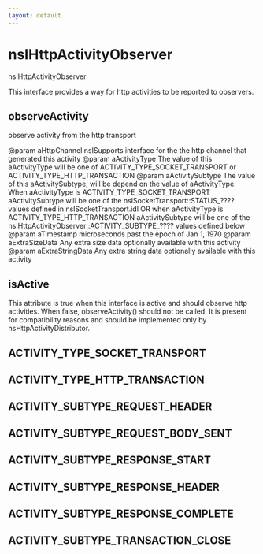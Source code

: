 ```yaml
---
layout: default
---
```


# nsIHttpActivityObserver #

nsIHttpActivityObserver

This interface provides a way for http activities to be reported
to observers.


## observeActivity ##

observe activity from the http transport

@param aHttpChannel
       nsISupports interface for the the http channel that
       generated this activity
@param aActivityType
       The value of this aActivityType will be one of
         ACTIVITY_TYPE_SOCKET_TRANSPORT or
         ACTIVITY_TYPE_HTTP_TRANSACTION
@param aActivitySubtype
       The value of this aActivitySubtype, will be depend
       on the value of aActivityType. When aActivityType
       is ACTIVITY_TYPE_SOCKET_TRANSPORT
         aActivitySubtype will be one of the
         nsISocketTransport::STATUS_???? values defined in
         nsISocketTransport.idl
       OR when aActivityType
       is ACTIVITY_TYPE_HTTP_TRANSACTION
         aActivitySubtype will be one of the
         nsIHttpActivityObserver::ACTIVITY_SUBTYPE_???? values
         defined below
@param aTimestamp
       microseconds past the epoch of Jan 1, 1970
@param aExtraSizeData
       Any extra size data optionally available with
       this activity
@param aExtraStringData
       Any extra string data optionally available with
       this activity


## isActive ##

This attribute is true when this interface is active and should
observe http activities. When false, observeActivity() should not
be called. It is present for compatibility reasons and should be
implemented only by nsHttpActivityDistributor.


## ACTIVITY_TYPE_SOCKET_TRANSPORT ##

## ACTIVITY_TYPE_HTTP_TRANSACTION ##

## ACTIVITY_SUBTYPE_REQUEST_HEADER ##

## ACTIVITY_SUBTYPE_REQUEST_BODY_SENT ##

## ACTIVITY_SUBTYPE_RESPONSE_START ##

## ACTIVITY_SUBTYPE_RESPONSE_HEADER ##

## ACTIVITY_SUBTYPE_RESPONSE_COMPLETE ##

## ACTIVITY_SUBTYPE_TRANSACTION_CLOSE ##

